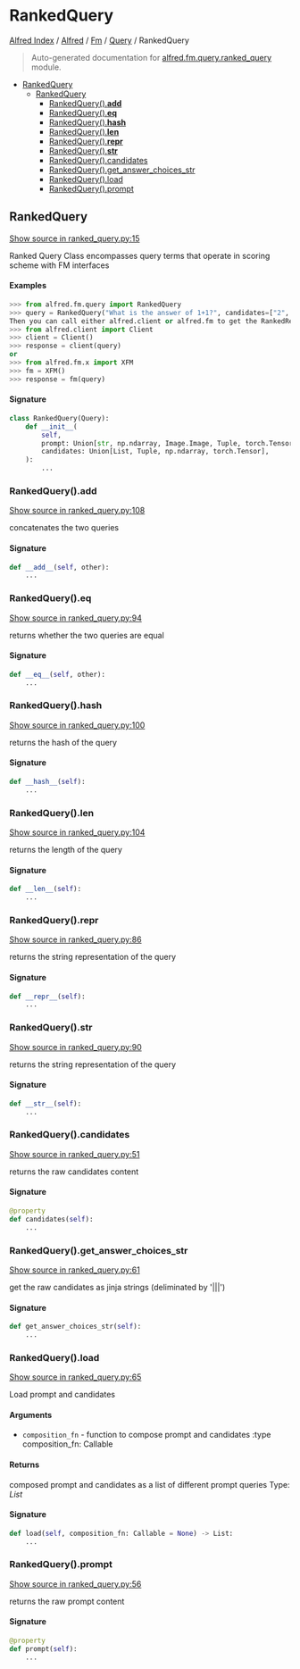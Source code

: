 # RankedQuery

[Alfred Index](../../../README.md#alfred-index) /
[Alfred](../../index.md#alfred) /
[Fm](../index.md#fm) /
[Query](./index.md#query) /
RankedQuery

> Auto-generated documentation for [alfred.fm.query.ranked_query](../../../../alfred/fm/query/ranked_query.py) module.

- [RankedQuery](#rankedquery)
  - [RankedQuery](#rankedquery-1)
    - [RankedQuery().__add__](#rankedquery()__add__)
    - [RankedQuery().__eq__](#rankedquery()__eq__)
    - [RankedQuery().__hash__](#rankedquery()__hash__)
    - [RankedQuery().__len__](#rankedquery()__len__)
    - [RankedQuery().__repr__](#rankedquery()__repr__)
    - [RankedQuery().__str__](#rankedquery()__str__)
    - [RankedQuery().candidates](#rankedquery()candidates)
    - [RankedQuery().get_answer_choices_str](#rankedquery()get_answer_choices_str)
    - [RankedQuery().load](#rankedquery()load)
    - [RankedQuery().prompt](#rankedquery()prompt)

## RankedQuery

[Show source in ranked_query.py:15](../../../../alfred/fm/query/ranked_query.py#L15)

Ranked Query Class encompasses query terms that operate in
scoring scheme with FM interfaces

#### Examples

```python
>>> from alfred.fm.query import RankedQuery
>>> query = RankedQuery("What is the answer of 1+1?", candidates=["2", "1"])
Then you can call either alfred.client or alfred.fm to get the RankedResponse
>>> from alfred.client import Client
>>> client = Client()
>>> response = client(query)
or
>>> from alfred.fm.x import XFM
>>> fm = XFM()
>>> response = fm(query)
```

#### Signature

```python
class RankedQuery(Query):
    def __init__(
        self,
        prompt: Union[str, np.ndarray, Image.Image, Tuple, torch.Tensor],
        candidates: Union[List, Tuple, np.ndarray, torch.Tensor],
    ):
        ...
```

### RankedQuery().__add__

[Show source in ranked_query.py:108](../../../../alfred/fm/query/ranked_query.py#L108)

concatenates the two queries

#### Signature

```python
def __add__(self, other):
    ...
```

### RankedQuery().__eq__

[Show source in ranked_query.py:94](../../../../alfred/fm/query/ranked_query.py#L94)

returns whether the two queries are equal

#### Signature

```python
def __eq__(self, other):
    ...
```

### RankedQuery().__hash__

[Show source in ranked_query.py:100](../../../../alfred/fm/query/ranked_query.py#L100)

returns the hash of the query

#### Signature

```python
def __hash__(self):
    ...
```

### RankedQuery().__len__

[Show source in ranked_query.py:104](../../../../alfred/fm/query/ranked_query.py#L104)

returns the length of the query

#### Signature

```python
def __len__(self):
    ...
```

### RankedQuery().__repr__

[Show source in ranked_query.py:86](../../../../alfred/fm/query/ranked_query.py#L86)

returns the string representation of the query

#### Signature

```python
def __repr__(self):
    ...
```

### RankedQuery().__str__

[Show source in ranked_query.py:90](../../../../alfred/fm/query/ranked_query.py#L90)

returns the string representation of the query

#### Signature

```python
def __str__(self):
    ...
```

### RankedQuery().candidates

[Show source in ranked_query.py:51](../../../../alfred/fm/query/ranked_query.py#L51)

returns the raw candidates content

#### Signature

```python
@property
def candidates(self):
    ...
```

### RankedQuery().get_answer_choices_str

[Show source in ranked_query.py:61](../../../../alfred/fm/query/ranked_query.py#L61)

get the raw candidates as jinja strings (deliminated by '|||')

#### Signature

```python
def get_answer_choices_str(self):
    ...
```

### RankedQuery().load

[Show source in ranked_query.py:65](../../../../alfred/fm/query/ranked_query.py#L65)

Load prompt and candidates

#### Arguments

- `composition_fn` - function to compose prompt and candidates
:type composition_fn: Callable

#### Returns

composed prompt and candidates as a list of different prompt queries
Type: *List*

#### Signature

```python
def load(self, composition_fn: Callable = None) -> List:
    ...
```

### RankedQuery().prompt

[Show source in ranked_query.py:56](../../../../alfred/fm/query/ranked_query.py#L56)

returns the raw prompt content

#### Signature

```python
@property
def prompt(self):
    ...
```